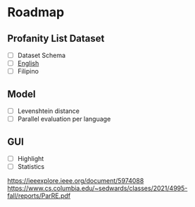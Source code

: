 # Roadmap

## Profanity List Dataset
- [ ] Dataset Schema 
- [ ] [English](https://github.com/surge-ai/profanity/blob/main/profanity_en.csv)
- [ ] Filipino

## Model
- [ ] Levenshtein distance
- [ ] Parallel evaluation per language

## GUI
- [ ] Highlight
- [ ] Statistics

https://ieeexplore.ieee.org/document/5974088
https://www.cs.columbia.edu/~sedwards/classes/2021/4995-fall/reports/ParRE.pdf
